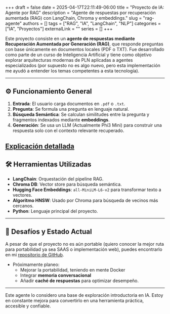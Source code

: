+++
draft = false
date = 2025-04-17T22:11:49-06:00
title = "Proyecto de IA: Agente por RAG"
description = "Agente de respuestas por recuperación aumentada (RAG) con LangChain, Chroma y embeddings."
slug = "rag-agente"
authors = []
tags = ["RAG", "IA", "LangChain", "NLP"]
categories = ["IA", "Proyectos"]
externalLink = ""
series = []
+++

Este proyecto consiste en un **agente de respuestas mediante Recuperación Aumentada por Generación (RAG)**, que responde preguntas con base únicamente en documentos locales (PDF o TXT). Fue desarrollado como parte de un curso de Inteligencia Artificial y tiene como objetivo explorar arquitecturas modernas de PLN aplicadas a agentes especializados (por supuesto no es algo nuevo, pero esta implementación me ayudó a entender los temas competentes a esta tecnología).

---

## ⚙️ Funcionamiento General

1. **Entrada**: El usuario carga documentos en `.pdf` o `.txt`.
2. **Pregunta**: Se formula una pregunta en lenguaje natural.
3. **Búsqueda Semántica**: Se calculan similitudes entre la pregunta y fragmentos indexados mediante **embeddings**.
4. **Generación**: Se usa un LLM (Actualmente Phi3 Mini) para construir una respuesta solo con el contexto relevante recuperado.

[Explicación detallada](../../posts/rag-structure)
---

## 🛠️ Herramientas Utilizadas

- **LangChain**: Orquestación del pipeline RAG.
- **Chroma DB**: Vector store para búsqueda semántica.
- **Hugging Face Embeddings**: `all-MiniLM-L6-v2` para transformar texto a vectores.
- **Algoritmo HNSW**: Usado por Chroma para búsqueda de vecinos más cercanos.
- **Python**: Lenguaje principal del proyecto.

---

## 🚧 Desafíos y Estado Actual

A pesar de que el proyecto no es aún portable (quiero conocer la mejor ruta para portabilidad ya sea SAAS o implementación web), puedes encontrarlo en mi [repositorio de GitHub](https://github.com/c4mdax/dragan-agent-rag).
- Próximamente planeo:
  - Mejorar la portabilidad, teniendo en mente Docker
  - Integrar **memoria conversacional**
  - Añadir **caché de respuestas** para optimizar desempeño.

---

Este agente lo considero una base de exploración introductoria en IA. Estoy en constante mejora para convertirlo en una herramienta práctica, accesible y confiable.
